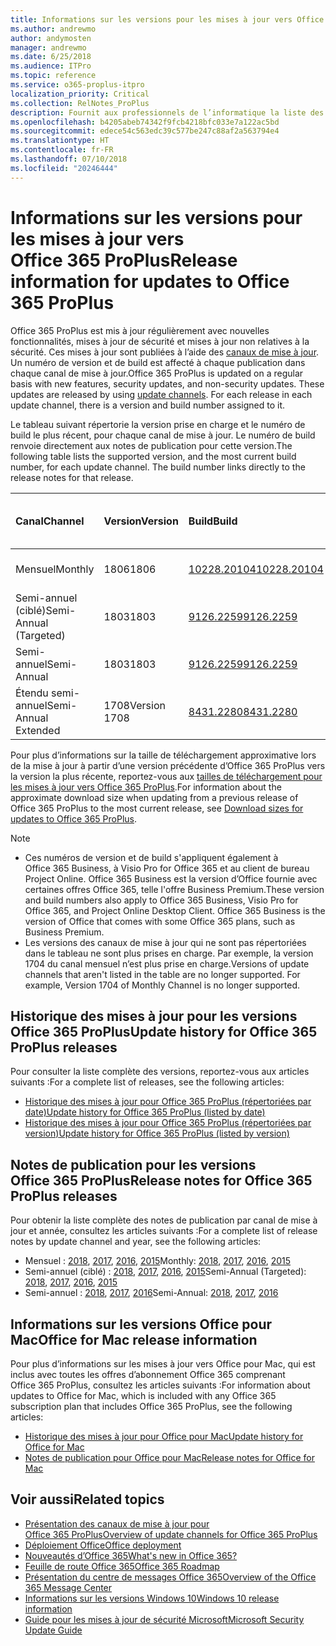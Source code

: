 ```yaml
---
title: Informations sur les versions pour les mises à jour vers Office 365 ProPlus
ms.author: andrewmo
author: andymosten
manager: andrewmo
ms.date: 6/25/2018
ms.audience: ITPro
ms.topic: reference
ms.service: o365-proplus-itpro
localization_priority: Critical
ms.collection: RelNotes_ProPlus
description: Fournit aux professionnels de l’informatique la liste des dernières versions d’Office 365 ProPlus pour chaque canal de mise à jour et des liens vers des notes de publication et l’historique des mises à jour
ms.openlocfilehash: b4205abeb74342f9fcb4218bfc033e7a122ac5bd
ms.sourcegitcommit: edece54c563edc39c577be247c88af2a563794e4
ms.translationtype: HT
ms.contentlocale: fr-FR
ms.lasthandoff: 07/10/2018
ms.locfileid: "20246444"
---
```

# <a name="release-information-for-updates-to-office-365-proplus"></a><span data-ttu-id="6d677-103">Informations sur les versions pour les mises à jour vers Office 365 ProPlus</span><span class="sxs-lookup"><span data-stu-id="6d677-103">Release information for updates to Office 365 ProPlus</span></span>

<span data-ttu-id="6d677-p101">Office 365 ProPlus est mis à jour régulièrement avec nouvelles fonctionnalités, mises à jour de sécurité et mises à jour non relatives à la sécurité. Ces mises à jour sont publiées à l’aide des [canaux de mise à jour](https://docs.microsoft.com/deployoffice/overview-of-update-channels-for-office-365-proplus). Un numéro de version et de build est affecté à chaque publication dans chaque canal de mise à jour.</span><span class="sxs-lookup"><span data-stu-id="6d677-p101">Office 365 ProPlus is updated on a regular basis with new features, security updates, and non-security updates. These updates are released by using [update channels](https://docs.microsoft.com/deployoffice/overview-of-update-channels-for-office-365-proplus). For each release in each update channel, there is a version and build number assigned to it.</span></span> 

<span data-ttu-id="6d677-p102">Le tableau suivant répertorie la version prise en charge et le numéro de build le plus récent, pour chaque canal de mise à jour. Le numéro de build renvoie directement aux notes de publication pour cette version.</span><span class="sxs-lookup"><span data-stu-id="6d677-p102">The following table lists the supported version, and the most current build number, for each update channel. The build number links directly to the release notes for that release.</span></span> 

  
|<span data-ttu-id="6d677-109">**Canal**</span><span class="sxs-lookup"><span data-stu-id="6d677-109">**Channel**</span></span>|<span data-ttu-id="6d677-110">**Version**</span><span class="sxs-lookup"><span data-stu-id="6d677-110">**Version**</span></span>|<span data-ttu-id="6d677-111">**Build**</span><span class="sxs-lookup"><span data-stu-id="6d677-111">**Build**</span></span>|<span data-ttu-id="6d677-112">**Date de publication**</span><span class="sxs-lookup"><span data-stu-id="6d677-112">**Release date**</span></span>|<span data-ttu-id="6d677-113">**Version valide jusqu’au**</span><span class="sxs-lookup"><span data-stu-id="6d677-113">**Current version supported until**</span></span>|
|:-----|:-----|:-----|:-----|:-----|
|<span data-ttu-id="6d677-114">Mensuel</span><span class="sxs-lookup"><span data-stu-id="6d677-114">Monthly</span></span>  <br/> |<span data-ttu-id="6d677-115">1806</span><span class="sxs-lookup"><span data-stu-id="6d677-115">1806</span></span>  <br/> |[<span data-ttu-id="6d677-116">10228.20104</span><span class="sxs-lookup"><span data-stu-id="6d677-116">10228.20104</span></span>](monthly-channel-2018.md#version-1806-july-10)  <br/> | <span data-ttu-id="6d677-117">10 juillet 2018</span><span class="sxs-lookup"><span data-stu-id="6d677-117">July 10, 2018</span></span>  <br/> |<span data-ttu-id="6d677-118">Version 1807 publiée</span><span class="sxs-lookup"><span data-stu-id="6d677-118">Version 1807 is released</span></span> <br/>|
|<span data-ttu-id="6d677-119">Semi-annuel (ciblé)</span><span class="sxs-lookup"><span data-stu-id="6d677-119">Semi-Annual (Targeted)</span></span>  <br/> |<span data-ttu-id="6d677-120">1803</span><span class="sxs-lookup"><span data-stu-id="6d677-120">1803</span></span>  <br/> |[<span data-ttu-id="6d677-121">9126.2259</span><span class="sxs-lookup"><span data-stu-id="6d677-121">9126.2259</span></span>](semi-annual-channel-targeted-2018.md#version-1803-july-10)  <br/> | <span data-ttu-id="6d677-122">10 juillet 2018</span><span class="sxs-lookup"><span data-stu-id="6d677-122">July 10, 2018</span></span>  <br/> |<span data-ttu-id="6d677-123">11 septembre 2018</span><span class="sxs-lookup"><span data-stu-id="6d677-123">September 11, 2018</span></span> <br/>|
|<span data-ttu-id="6d677-124">Semi-annuel</span><span class="sxs-lookup"><span data-stu-id="6d677-124">Semi-Annual</span></span> <br/> |<span data-ttu-id="6d677-125">1803</span><span class="sxs-lookup"><span data-stu-id="6d677-125">1803</span></span>  <br/> | [<span data-ttu-id="6d677-126">9126.2259</span><span class="sxs-lookup"><span data-stu-id="6d677-126">9126.2259</span></span>](semi-annual-channel-2018.md#version-1803-july-10) <br/> |<span data-ttu-id="6d677-127">10 juillet 2018</span><span class="sxs-lookup"><span data-stu-id="6d677-127">July 10, 2018</span></span>  <br/> |<span data-ttu-id="6d677-128">11 septembre 2018</span><span class="sxs-lookup"><span data-stu-id="6d677-128">September 11, 2018</span></span> <br/>|
|<span data-ttu-id="6d677-129">Étendu semi-annuel</span><span class="sxs-lookup"><span data-stu-id="6d677-129">Semi-Annual Extended</span></span> <br/> |<span data-ttu-id="6d677-130">1708</span><span class="sxs-lookup"><span data-stu-id="6d677-130">Version 1708</span></span>  <br/> |[<span data-ttu-id="6d677-131">8431.2280</span><span class="sxs-lookup"><span data-stu-id="6d677-131">8431.2280</span></span>](semi-annual-channel-2018.md#version-1708-july-10)  <br/> | <span data-ttu-id="6d677-132">10 juillet 2018</span><span class="sxs-lookup"><span data-stu-id="6d677-132">July 10, 2018</span></span>  <br/> |<span data-ttu-id="6d677-133">12 mars 2019</span><span class="sxs-lookup"><span data-stu-id="6d677-133">March 12, 2019</span></span> <br/>|

<span data-ttu-id="6d677-134">Pour plus d’informations sur la taille de téléchargement approximative lors de la mise à jour à partir d’une version précédente d’Office 365 ProPlus vers la version la plus récente, reportez-vous aux [tailles de téléchargement pour les mises à jour vers Office 365 ProPlus](download-sizes-office365-proplus-updates.md).</span><span class="sxs-lookup"><span data-stu-id="6d677-134">For information about the approximate download size when updating from a previous release of Office 365 ProPlus to the most current release, see [Download sizes for updates to Office 365 ProPlus](download-sizes-office365-proplus-updates.md).</span></span>

> [!NOTE]
> - <span data-ttu-id="6d677-p103">Ces numéros de version et de build s'appliquent également à Office 365 Business, à Visio Pro for Office 365 et au client de bureau Project Online. Office 365 Business est la version d’Office fournie avec certaines offres Office 365, telle l'offre Business Premium.</span><span class="sxs-lookup"><span data-stu-id="6d677-p103">These version and build numbers also apply to Office 365 Business, Visio Pro for Office 365, and Project Online Desktop Client. Office 365 Business is the version of Office that comes with some Office 365 plans, such as Business Premium.</span></span>
> - <span data-ttu-id="6d677-p104">Les versions des canaux de mise à jour qui ne sont pas répertoriées dans le tableau ne sont plus prises en charge. Par exemple, la version 1704 du canal mensuel n’est plus prise en charge.</span><span class="sxs-lookup"><span data-stu-id="6d677-p104">Versions of update channels that aren't listed in the table are no longer supported. For example, Version 1704 of Monthly Channel is no longer supported.</span></span> 


## <a name="update-history-for-office-365-proplus-releases"></a><span data-ttu-id="6d677-139">Historique des mises à jour pour les versions Office 365 ProPlus</span><span class="sxs-lookup"><span data-stu-id="6d677-139">Update history for Office 365 ProPlus releases</span></span>

<span data-ttu-id="6d677-140">Pour consulter la liste complète des versions, reportez-vous aux articles suivants :</span><span class="sxs-lookup"><span data-stu-id="6d677-140">For a complete list of releases, see the following articles:</span></span>
 - [<span data-ttu-id="6d677-141">Historique des mises à jour pour Office 365 ProPlus (répertoriées par date)</span><span class="sxs-lookup"><span data-stu-id="6d677-141">Update history for Office 365 ProPlus (listed by date)</span></span>](update-history-office365-proplus-by-date.md)
 - [<span data-ttu-id="6d677-142">Historique des mises à jour pour Office 365 ProPlus (répertoriées par version)</span><span class="sxs-lookup"><span data-stu-id="6d677-142">Update history for Office 365 ProPlus (listed by version)</span></span>](update-history-office365-proplus-by-version.md)

## <a name="release-notes-for-office-365-proplus-releases"></a><span data-ttu-id="6d677-143">Notes de publication pour les versions Office 365 ProPlus</span><span class="sxs-lookup"><span data-stu-id="6d677-143">Release notes for Office 365 ProPlus releases</span></span>

<span data-ttu-id="6d677-144">Pour obtenir la liste complète des notes de publication par canal de mise à jour et année, consultez les articles suivants :</span><span class="sxs-lookup"><span data-stu-id="6d677-144">For a complete list of release notes by update channel and year, see the following articles:</span></span>
 - <span data-ttu-id="6d677-145">Mensuel : [2018](monthly-channel-2018.md), [2017](monthly-channel-2017.md), [2016](monthly-channel-2016.md), [2015](monthly-channel-2015.md)</span><span class="sxs-lookup"><span data-stu-id="6d677-145">Monthly: [2018](monthly-channel-2018.md), [2017](monthly-channel-2017.md), [2016](monthly-channel-2016.md), [2015](monthly-channel-2015.md)</span></span>
 - <span data-ttu-id="6d677-146">Semi-annuel (ciblé) : [2018](semi-annual-channel-targeted-2018.md), [2017](semi-annual-channel-targeted-2017.md), [2016](semi-annual-channel-targeted-2016.md), [2015](semi-annual-channel-targeted-2015.md)</span><span class="sxs-lookup"><span data-stu-id="6d677-146">Semi-Annual (Targeted): [2018](semi-annual-channel-targeted-2018.md), [2017](semi-annual-channel-targeted-2017.md), [2016](semi-annual-channel-targeted-2016.md), [2015](semi-annual-channel-targeted-2015.md)</span></span>
 - <span data-ttu-id="6d677-147">Semi-annuel : [2018](semi-annual-channel-2018.md), [2017](semi-annual-channel-2017.md), [2016](semi-annual-channel-2016.md)</span><span class="sxs-lookup"><span data-stu-id="6d677-147">Semi-Annual: [2018](semi-annual-channel-2018.md), [2017](semi-annual-channel-2017.md), [2016](semi-annual-channel-2016.md)</span></span>

## <a name="office-for-mac-release-information"></a><span data-ttu-id="6d677-148">Informations sur les versions Office pour Mac</span><span class="sxs-lookup"><span data-stu-id="6d677-148">Office for Mac release information</span></span>

<span data-ttu-id="6d677-149">Pour plus d’informations sur les mises à jour vers Office pour Mac, qui est inclus avec toutes les offres d’abonnement Office 365 comprenant Office 365 ProPlus, consultez les articles suivants :</span><span class="sxs-lookup"><span data-stu-id="6d677-149">For information about updates to Office for Mac, which is included with any Office 365 subscription plan that includes Office 365 ProPlus, see the following articles:</span></span>
 - [<span data-ttu-id="6d677-150">Historique des mises à jour pour Office pour Mac</span><span class="sxs-lookup"><span data-stu-id="6d677-150">Update history for Office for Mac</span></span>](update-history-office-for-mac.md)
 - [<span data-ttu-id="6d677-151">Notes de publication pour Office pour Mac</span><span class="sxs-lookup"><span data-stu-id="6d677-151">Release notes for Office for Mac</span></span>](release-notes-office-for-mac.md)


## <a name="related-topics"></a><span data-ttu-id="6d677-152">Voir aussi</span><span class="sxs-lookup"><span data-stu-id="6d677-152">Related topics</span></span>

- [<span data-ttu-id="6d677-153">Présentation des canaux de mise à jour pour Office 365 ProPlus</span><span class="sxs-lookup"><span data-stu-id="6d677-153">Overview of update channels for Office 365 ProPlus</span></span>](https://docs.microsoft.com/deployoffice/overview-of-update-channels-for-office-365-proplus)
- [<span data-ttu-id="6d677-154">Déploiement Office</span><span class="sxs-lookup"><span data-stu-id="6d677-154">Office deployment</span></span>](https://docs.microsoft.com/deployoffice/)
- [<span data-ttu-id="6d677-155">Nouveautés d’Office 365</span><span class="sxs-lookup"><span data-stu-id="6d677-155">What's new in Office 365?</span></span>](https://support.office.com/article/95c8d81d-08ba-42c1-914f-bca4603e1426)
- [<span data-ttu-id="6d677-156">Feuille de route Office 365</span><span class="sxs-lookup"><span data-stu-id="6d677-156">Office 365 Roadmap</span></span>](https://products.office.com/business/office-365-roadmap)
- [<span data-ttu-id="6d677-157">Présentation du centre de messages Office 365</span><span class="sxs-lookup"><span data-stu-id="6d677-157">Overview of the Office 365 Message Center</span></span>](https://support.office.com/article/38fb3333-bfcc-4340-a37b-deda509c2093)
- [<span data-ttu-id="6d677-158">Informations sur les versions Windows 10</span><span class="sxs-lookup"><span data-stu-id="6d677-158">Windows 10 release information</span></span>](https://www.microsoft.com/itpro/windows-10/release-information)
- [<span data-ttu-id="6d677-159">Guide pour les mises à jour de sécurité Microsoft</span><span class="sxs-lookup"><span data-stu-id="6d677-159">Microsoft Security Update Guide</span></span>](https://portal.msrc.microsoft.com/)